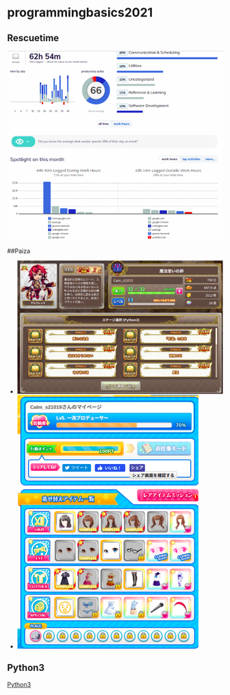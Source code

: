 # programmingbasics2021

## Rescuetime

![Rescuetime](./image/Scr01)

##Paiza

- ![コードクロニクル](./image/Scr02)
- ![恋するハッカソン](./image/Scr03)

## Python3

[Python3](https://github.com/itc-s21019/lesson.git)
